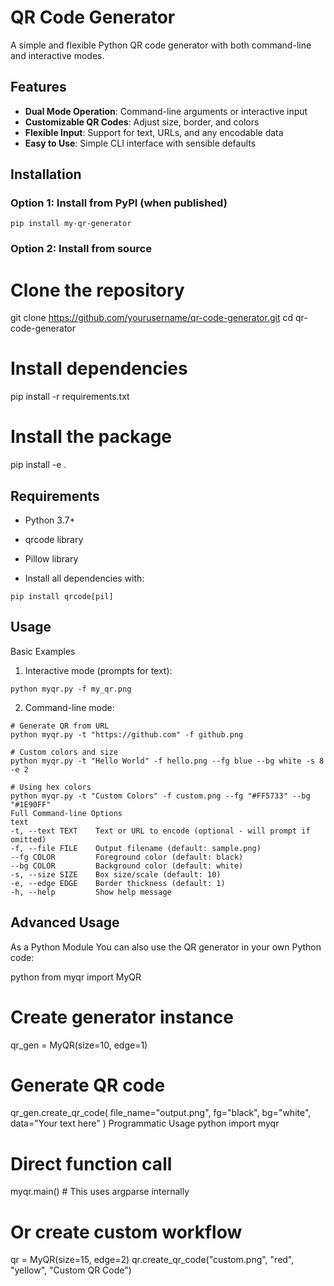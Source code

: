 # QR Code Generator

A simple and flexible Python QR code generator with both command-line and interactive modes.

##  Features

- **Dual Mode Operation**: Command-line arguments or interactive input
- **Customizable QR Codes**: Adjust size, border, and colors
- **Flexible Input**: Support for text, URLs, and any encodable data
- **Easy to Use**: Simple CLI interface with sensible defaults

##  Installation

### Option 1: Install from PyPI (when published)
```
pip install my-qr-generator
```
### Option 2: Install from source

# Clone the repository
git clone https://github.com/yourusername/qr-code-generator.git
cd qr-code-generator

# Install dependencies
pip install -r requirements.txt

# Install the package
pip install -e .

## Requirements

- Python 3.7+

- qrcode library

- Pillow library

- Install all dependencies with:

```
pip install qrcode[pil]
```
## Usage
Basic Examples
1. Interactive mode (prompts for text):

```
python myqr.py -f my_qr.png
```
2. Command-line mode:

```
# Generate QR from URL
python myqr.py -t "https://github.com" -f github.png

# Custom colors and size
python myqr.py -t "Hello World" -f hello.png --fg blue --bg white -s 8 -e 2

# Using hex colors
python myqr.py -t "Custom Colors" -f custom.png --fg "#FF5733" --bg "#1E90FF"
Full Command-line Options
text
-t, --text TEXT    Text or URL to encode (optional - will prompt if omitted)
-f, --file FILE    Output filename (default: sample.png)
--fg COLOR         Foreground color (default: black)
--bg COLOR         Background color (default: white)
-s, --size SIZE    Box size/scale (default: 10)
-e, --edge EDGE    Border thickness (default: 1)
-h, --help         Show help message
```
## Advanced Usage
As a Python Module
You can also use the QR generator in your own Python code:

python
from myqr import MyQR

# Create generator instance
qr_gen = MyQR(size=10, edge=1)

# Generate QR code
qr_gen.create_qr_code(
    file_name="output.png",
    fg="black", 
    bg="white",
    data="Your text here"
)
Programmatic Usage
python
import myqr

# Direct function call
myqr.main()  # This uses argparse internally

# Or create custom workflow
qr = MyQR(size=15, edge=2)
qr.create_qr_code("custom.png", "red", "yellow", "Custom QR Code")
